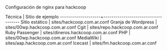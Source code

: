 Configuración de nginx para hackcoop

Técnica             | Sitio de ejemplo
--------------------+------------------------------------
Sitio estático      | sites/hackcoop.com.ar.conf
Granja de Wordpress | sites/00wp.hackcoop.com.ar.conf
Cgit                | sites/repo.hackcoop.com.ar.conf
Ruby Passenger      | sites/dineros.hackcoop.com.ar.conf
PHP                 | sites/00wp.hackcoop.com.ar.conf
MediaWiki           | sites/aap.hackcoop.com.ar.conf
Icecast             | sites/fm.hackcoop.com.ar.conf
